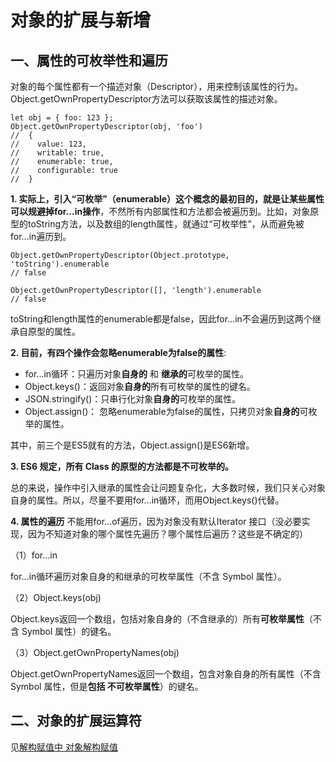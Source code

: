 # 对象的扩展与新增

## 一、属性的可枚举性和遍历

对象的每个属性都有一个描述对象（Descriptor），用来控制该属性的行为。Object.getOwnPropertyDescriptor方法可以获取该属性的描述对象。
```JS
let obj = { foo: 123 };
Object.getOwnPropertyDescriptor(obj, 'foo')
//  {
//    value: 123,
//    writable: true,
//    enumerable: true,
//    configurable: true
//  }
```

**1. 实际上，引入“可枚举”（enumerable）这个概念的最初目的，就是让某些属性可以规避掉for...in操作**，不然所有内部属性和方法都会被遍历到。比如，对象原型的toString方法，以及数组的length属性，就通过“可枚举性”，从而避免被for...in遍历到。

```JS
Object.getOwnPropertyDescriptor(Object.prototype, 'toString').enumerable
// false

Object.getOwnPropertyDescriptor([], 'length').enumerable
// false
```
toString和length属性的enumerable都是false，因此for...in不会遍历到这两个继承自原型的属性。

**2. 目前，有四个操作会忽略enumerable为false的属性**:
* for...in循环：只遍历对象**自身的** 和 **继承的**可枚举的属性。
* Object.keys()：返回对象**自身的**所有可枚举的属性的键名。
* JSON.stringify()：只串行化对象**自身的**可枚举的属性。
* Object.assign()： 忽略enumerable为false的属性，只拷贝对象**自身的**可枚举的属性。

其中，前三个是ES5就有的方法，Object.assign()是ES6新增。

**3. ES6 规定，所有 Class 的原型的方法都是不可枚举的。**

总的来说，操作中引入继承的属性会让问题复杂化，大多数时候，我们只关心对象自身的属性。所以，尽量不要用for...in循环，而用Object.keys()代替。

**4. 属性的遍历**
不能用for...of遍历，因为对象没有默认Iterator 接口（没必要实现，因为不知道对象的哪个属性先遍历？哪个属性后遍历？这些是不确定的）

（1）for...in

for...in循环遍历对象自身的和继承的可枚举属性（不含 Symbol 属性）。

（2）Object.keys(obj)

Object.keys返回一个数组，包括对象自身的（不含继承的）所有**可枚举属性**（不含 Symbol 属性）的键名。

（3）Object.getOwnPropertyNames(obj)

Object.getOwnPropertyNames返回一个数组，包含对象自身的所有属性（不含 Symbol 属性，但是**包括 不可枚举属性**）的键名。

## 二、对象的扩展运算符
见[解构赋值中 对象解构赋值](./解构赋值.md)